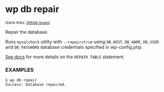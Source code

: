 # wp db repair

<small>Quick links: <a href="https://github.com/issues?q=is%3Aopen+label%3Acommand%3Adb-repair+sort%3Aupdated-desc+org%3Awp-cli">Github issues</a></small>

Repair the database.

Runs `mysqlcheck` utility with `--repair=true` using `DB_HOST`,
`DB_NAME`, `DB_USER` and `DB_PASSWORD` database credentials
specified in wp-config.php.

[See docs](http://dev.mysql.com/doc/refman/5.7/en/repair-table.html) for
more details on the `REPAIR TABLE` statement.

### EXAMPLES

    $ wp db repair
    Success: Database repaired.



